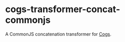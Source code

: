 # cogs-transformer-concat-commonjs

A CommonJS concatenation transformer for [Cogs].

[Cogs]: https://github.com/caseywebdev/cogs
